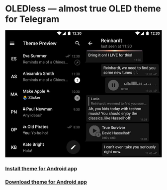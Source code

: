 # OLEDless — almost true OLED theme for Telegram

![OLEDless preview](https://github.com/anton0kurilov/oledless-tgtheme/blob/master/images/preview.jpg)

### [Install theme for Android app](https://t.me/AndroidThemesGroup/220876) ###
### [Download theme for Android app](https://rawgit.com/anton0kurilov/oledless-tgtheme/master/OLEDless.attheme) ###
